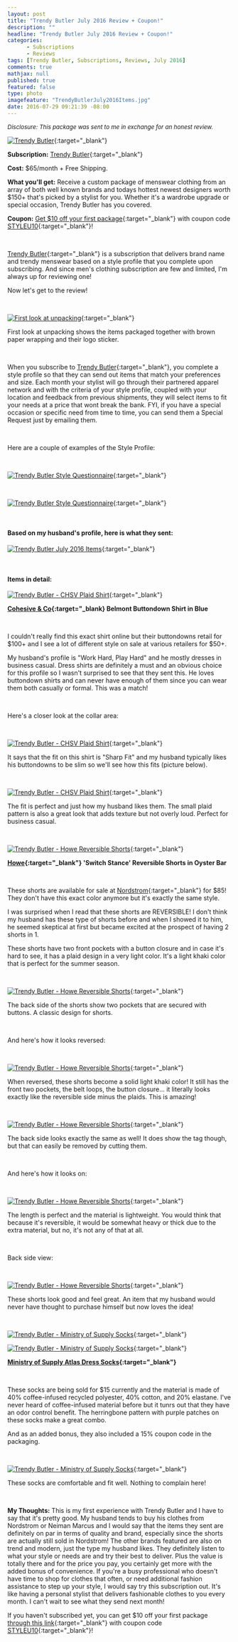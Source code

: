 ```yaml
---
layout: post
title: "Trendy Butler July 2016 Review + Coupon!"
description: ""
headline: "Trendy Butler July 2016 Review + Coupon!"
categories: 
      - Subscriptions
      - Reviews
tags: [Trendy Butler, Subscriptions, Reviews, July 2016]
comments: true
mathjax: null
published: true
featured: false
type: photo
imagefeature: "TrendyButlerJuly2016Items.jpg"
date: 2016-07-29 09:21:39 -08:00
---
```


<i><font size="2">Disclosure: This package was sent to me in exchange for an honest review.</font></i>

[![Trendy Butler](http://whatsupmailbox.com/images/TrendyButlerJuly2016Package.jpg)](http://trendybutlers.com/share/9D37B8DF/){:target="_blank"}

**Subscription:** [Trendy Butler](http://trendybutlers.com/share/9D37B8DF/){:target="_blank"}

**Cost:** $65/month + Free Shipping.

**What you'll get:** Receive a custom package of menswear clothing from an array of both well known brands and todays hottest newest designers worth $150+ that's picked by a stylist for you. Whether it's a wardrobe upgrade or special occasion, Trendy Butler has you covered.

**Coupon:** [Get $10 off your first package](http://trendybutlers.com/share/9D37B8DF/){:target="_blank"} with coupon code [STYLEU10](http://trendybutlers.com/share/9D37B8DF/){:target="_blank"}!

<br>

[Trendy Butler](http://trendybutlers.com/share/9D37B8DF/){:target="_blank"} is a subscription that delivers brand name and trendy menswear based on a style profile that you complete upon subscribing. And since men's clothing subscription are few and limited, I'm always up for reviewing one!

Now let's get to the review!

<br>

[![First look at unpacking](http://whatsupmailbox.com/images/TrendyButlerJuly2016OpenPackage.jpg)](http://trendybutlers.com/share/9D37B8DF/){:target="_blank"}

First look at unpacking shows the items packaged together with brown paper wrapping and their logo sticker.

<br>

When you subscribe to [Trendy Butler](http://trendybutlers.com/share/9D37B8DF/){:target="_blank"}, you complete a style profile so that they can send out items that match your preferences and size. Each month your stylist will go through their partnered apparel network and with the criteria of your style profile, coupled with your location and feedback from previous shipments, they will select items to fit your needs at a price that wont break the bank. FYI, if you have a special occasion or specific need from time to time, you can send them a Special Request just by emailing them.

<br>

Here are a couple of examples of the Style Profile:

<br>

[![Trendy Butler Style Questionnaire](http://whatsupmailbox.com/images/TrendyButlerStylePreference.png)](http://trendybutlers.com/share/9D37B8DF/){:target="_blank"}

<br>

[![Trendy Butler Style Questionnaire](http://whatsupmailbox.com/images/TrendyButlerStylePreference2.png)](http://trendybutlers.com/share/9D37B8DF/){:target="_blank"}

<br>

<H4>Based on my husband's profile, here is what they sent:</H4>

[![Trendy Butler July 2016 Items](http://whatsupmailbox.com/images/TrendyButlerJuly2016Items.jpg)](http://trendybutlers.com/share/9D37B8DF/){:target="_blank"}

<br>

<H4>Items in detail:</H4>

[![Trendy Butler - CHSV Plaid Shirt](http://whatsupmailbox.com/images/TrendyButlerJuly2016CohesiveCoBelmontButtondownShirt.jpg)](http://trendybutlers.com/share/9D37B8DF/){:target="_blank"}

**[Cohesive & Co](https://www.cohesiveapparel.com){:target="_blank} Belmont Buttondown Shirt in Blue**

<br>

I couldn't really find this exact shirt online but their buttondowns retail for $100+ and I see a lot of different style on sale at various retailers for $50+.

My husband's profile is "Work Hard, Play Hard" and he mostly dresses in business casual. Dress shirts are definitely a must and an obvious choice for this profile so I wasn't surprised to see that they sent this. He loves buttondown shirts and can never have enough of them since you can wear them both casually or formal. This was a match!

<br>

Here's a closer look at the collar area:

<br>

[![Trendy Butler - CHSV Plaid Shirt](http://whatsupmailbox.com/images/TrendyButlerJuly2016CohesiveCoBelmontButtondownShirt2.jpg)](http://trendybutlers.com/share/9D37B8DF/){:target="_blank"}

It says that the fit on this shirt is "Sharp Fit" and my husband typically likes his buttondowns to be slim so we'll see how this fits (picture below).

<br>

[![Trendy Butler - CHSV Plaid Shirt](http://whatsupmailbox.com/images/TrendyButlerJuly2016CohesiveCoBelmontButtondownShirt3.jpg)](http://trendybutlers.com/share/9D37B8DF/){:target="_blank"}

The fit is perfect and just how my husband likes them. The small plaid pattern is also a great look that adds texture but not overly loud. Perfect for business casual.

<br>

[![Trendy Butler - Howe Reversible Shorts](http://whatsupmailbox.com/images/TrendyButlerJuly2016HoweSwitchStanceReversibleShorts.jpg)](http://trendybutlers.com/share/9D37B8DF/){:target="_blank"}

**[Howe](http://howeclothing.com){:target="_blank"} 'Switch Stance' Reversible Shorts in Oyster Bar**

<br>

These shorts are available for sale at [Nordstrom](http://shop.nordstrom.com/s/howe-switch-stance-reversible-shorts/4156194?origin=category-personalizedsort&fashioncolor=NAVY%20BLAZE){:target="_blank"} for $85! They don't have this exact color anymore but it's exactly the same style.

I was surprised when I read that these shorts are REVERSIBLE! I don't think my husband has these type of shorts before and when I showed it to him, he seemed skeptical at first but became excited at the prospect of having 2 shorts in 1.

These shorts have two front pockets with a button closure and in case it's hard to see, it has a plaid design in a very light color. It's a light khaki color that is perfect for the summer season.

<br>

[![Trendy Butler - Howe Reversible Shorts](http://whatsupmailbox.com/images/TrendyButlerJuly2016HoweSwitchStanceReversibleShorts2.jpg)](http://trendybutlers.com/share/9D37B8DF/){:target="_blank"}

The back side of the shorts show two pockets that are secured with buttons. A classic design for shorts.

<br>

And here's how it looks reversed:

<br>

[![Trendy Butler - Howe Reversible Shorts](http://whatsupmailbox.com/images/TrendyButlerJuly2016HoweSwitchStanceReversibleShorts3.jpg)](http://trendybutlers.com/share/9D37B8DF/){:target="_blank"}

When reversed, these shorts become a solid light khaki color! It still has the front two pockets, the belt loops, the button closure... it literally looks exactly like the reversible side minus the plaids. This is amazing!

<br>

[![Trendy Butler - Howe Reversible Shorts](http://whatsupmailbox.com/images/TrendyButlerJuly2016HoweSwitchStanceReversibleShorts4.jpg)](http://trendybutlers.com/share/9D37B8DF/){:target="_blank"}

The back side looks exactly the same as well! It does show the tag though, but that can easily be removed by cutting them.

<br>

And here's how it looks on:

<br>

[![Trendy Butler - Howe Reversible Shorts](http://whatsupmailbox.com/images/TrendyButlerJuly2016HoweSwitchStanceReversibleShorts5.jpg)](http://trendybutlers.com/share/9D37B8DF/){:target="_blank"}

The length is perfect and the material is lightweight. You would think that because it's reversible, it would be somewhat heavy or thick due to the extra material, but no, it's not any of that at all.

<br>

Back side view:

<br>

[![Trendy Butler - Howe Reversible Shorts](http://whatsupmailbox.com/images/TrendyButlerJuly2016HoweSwitchStanceReversibleShorts6.jpg)](http://trendybutlers.com/share/9D37B8DF/){:target="_blank"}

These shorts look good and feel great. An item that my husband would never have thought to purchase himself but now loves the idea!

<br>

[![Trendy Butler - Ministry of Supply Socks](http://whatsupmailbox.com/images/TrendyButlerJuly2016MinistryOfSupplyAtlasDressSocks.jpg)](http://trendybutlers.com/share/9D37B8DF/){:target="_blank"}

[![Trendy Butler - Ministry of Supply Socks](http://whatsupmailbox.com/images/TrendyButlerJuly2016MinistryOfSupplyAtlasDressSocks2.jpg)](http://trendybutlers.com/share/9D37B8DF/){:target="_blank"}

**[Ministry of Supply Atlas Dress Socks](https://www.ministryofsupply.com/products/atlas-dress-socks){:target="_blank"}**

<br>

These socks are being sold for $15 currently and the material is made of 40% coffee-infused recycled polyester, 40% cotton, and 20% elastane. I've never heard of coffee-infused material before but it tunrs out that they have an odor control benefit. The herringbone pattern with purple patches on these socks make a great combo.

And as an added bonus, they also included a 15% coupon code in the packaging.

<br>

[![Trendy Butler - Ministry of Supply Socks](http://whatsupmailbox.com/images/TrendyButlerJuly2016MinistryOfSupplyAtlasDressSocks3.jpg)](http://trendybutlers.com/share/9D37B8DF/){:target="_blank"}

These socks are comfortable and fit well. Nothing to complain here!

<br>

<i class="icon-exclamation-sign"></i><b> My Thoughts:</b> This is my first experience with Trendy Butler and I have to say that it's pretty good. My husband tends to buy his clothes from Nordstrom or Neiman Marcus and I would say that the items they sent are definitely on par in terms of quality and brand, especially since the shorts are actually still sold in Nordstrom! The other brands featured are also on trend and modern, just the type my husband likes. They definitely listen to what your style or needs are and try their best to deliver. Plus the value is totally there and for the price you pay, you certainly get more with the added bonus of convenience. If you're a busy professional who doesn't have time to shop for clothes that often, or need additional fashion assistance to step up your style, I would say try this subscription out. It's like having a personal stylist that delivers fashionable clothes to you every month. I can't wait to see what they send next month! 

If you haven't subscribed yet, you can get $10 off your first package [through this link](http://trendybutlers.com/share/9D37B8DF/){:target="_blank"} with coupon code [STYLEU10](http://trendybutlers.com/share/9D37B8DF/){:target="_blank"}!
